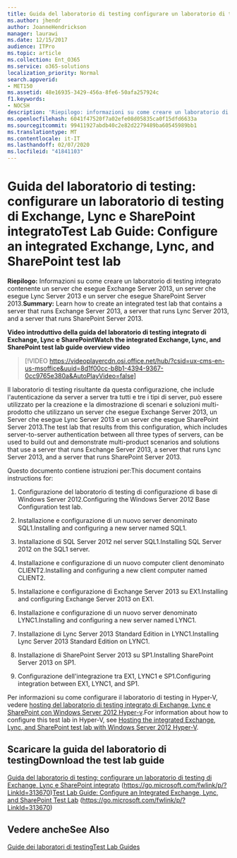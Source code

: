 ```yaml
---
title: Guida del laboratorio di testing configurare un laboratorio di testing di Exchange, Lync e SharePoint integrato
ms.author: jhendr
author: JoanneHendrickson
manager: laurawi
ms.date: 12/15/2017
audience: ITPro
ms.topic: article
ms.collection: Ent_O365
ms.service: o365-solutions
localization_priority: Normal
search.appverid:
- MET150
ms.assetid: 48e16935-3429-456a-8fe6-50afa257924c
f1.keywords:
- NOCSH
description: 'Riepilogo: informazioni su come creare un laboratorio di testing integrato contenente un server che esegue Exchange Server 2013, un server che esegue Lync Server 2013 e un server che esegue SharePoint Server 2013.'
ms.openlocfilehash: 6041f47520f7a02efe08d05835ca0f15dfd6633a
ms.sourcegitcommit: 99411927abdb40c2e82d2279489ba60545989bb1
ms.translationtype: MT
ms.contentlocale: it-IT
ms.lasthandoff: 02/07/2020
ms.locfileid: "41841103"
---
```

# <a name="test-lab-guide-configure-an-integrated-exchange-lync-and-sharepoint-test-lab"></a><span data-ttu-id="4fbfd-103">Guida del laboratorio di testing: configurare un laboratorio di testing di Exchange, Lync e SharePoint integrato</span><span class="sxs-lookup"><span data-stu-id="4fbfd-103">Test Lab Guide: Configure an integrated Exchange, Lync, and SharePoint test lab</span></span>

 <span data-ttu-id="4fbfd-104">**Riepilogo:** Informazioni su come creare un laboratorio di testing integrato contenente un server che esegue Exchange Server 2013, un server che esegue Lync Server 2013 e un server che esegue SharePoint Server 2013.</span><span class="sxs-lookup"><span data-stu-id="4fbfd-104">**Summary:** Learn how to create an integrated test lab that contains a server that runs Exchange Server 2013, a server that runs Lync Server 2013, and a server that runs SharePoint Server 2013.</span></span>
 
<span data-ttu-id="4fbfd-105">**Video introduttivo della guida del laboratorio di testing integrato di Exchange, Lync e SharePoint**</span><span class="sxs-lookup"><span data-stu-id="4fbfd-105">**Watch the integrated Exchange, Lync, and SharePoint test lab guide overview video**</span></span>

> [!VIDEO https://videoplayercdn.osi.office.net/hub/?csid=ux-cms-en-us-msoffice&uuid=8d1f00cc-b8b1-4394-9367-0cc9765e380a&AutoPlayVideo=false]
 
<span data-ttu-id="4fbfd-106">Il laboratorio di testing risultante da questa configurazione, che include l'autenticazione da server a server tra tutti e tre i tipi di server, può essere utilizzato per la creazione e la dimostrazione di scenari e soluzioni multi-prodotto che utilizzano un server che esegue Exchange Server 2013, un Server che esegue Lync Server 2013 e un server che esegue SharePoint Server 2013.</span><span class="sxs-lookup"><span data-stu-id="4fbfd-106">The test lab that results from this configuration, which includes server-to-server authentication between all three types of servers, can be used to build out and demonstrate multi-product scenarios and solutions that use a server that runs Exchange Server 2013, a server that runs Lync Server 2013, and a server that runs SharePoint Server 2013.</span></span>
  
<span data-ttu-id="4fbfd-107">Questo documento contiene istruzioni per:</span><span class="sxs-lookup"><span data-stu-id="4fbfd-107">This document contains instructions for:</span></span>
  
1. <span data-ttu-id="4fbfd-108">Configurazione del laboratorio di testing di configurazione di base di Windows Server 2012.</span><span class="sxs-lookup"><span data-stu-id="4fbfd-108">Configuring the Windows Server 2012 Base Configuration test lab.</span></span>
    
2. <span data-ttu-id="4fbfd-109">Installazione e configurazione di un nuovo server denominato SQL1.</span><span class="sxs-lookup"><span data-stu-id="4fbfd-109">Installing and configuring a new server named SQL1.</span></span>
    
3. <span data-ttu-id="4fbfd-110">Installazione di SQL Server 2012 nel server SQL1.</span><span class="sxs-lookup"><span data-stu-id="4fbfd-110">Installing SQL Server 2012 on the SQL1 server.</span></span>
    
4. <span data-ttu-id="4fbfd-111">Installazione e configurazione di un nuovo computer client denominato CLIENT2.</span><span class="sxs-lookup"><span data-stu-id="4fbfd-111">Installing and configuring a new client computer named CLIENT2.</span></span>
    
5. <span data-ttu-id="4fbfd-112">Installazione e configurazione di Exchange Server 2013 su EX1.</span><span class="sxs-lookup"><span data-stu-id="4fbfd-112">Installing and configuring Exchange Server 2013 on EX1.</span></span>
    
6. <span data-ttu-id="4fbfd-113">Installazione e configurazione di un nuovo server denominato LYNC1.</span><span class="sxs-lookup"><span data-stu-id="4fbfd-113">Installing and configuring a new server named LYNC1.</span></span>
    
7. <span data-ttu-id="4fbfd-114">Installazione di Lync Server 2013 Standard Edition in LYNC1.</span><span class="sxs-lookup"><span data-stu-id="4fbfd-114">Installing Lync Server 2013 Standard Edition on LYNC1.</span></span>
    
8. <span data-ttu-id="4fbfd-115">Installazione di SharePoint Server 2013 su SP1.</span><span class="sxs-lookup"><span data-stu-id="4fbfd-115">Installing SharePoint Server 2013 on SP1.</span></span>
    
9. <span data-ttu-id="4fbfd-116">Configurazione dell'integrazione tra EX1, LYNC1 e SP1.</span><span class="sxs-lookup"><span data-stu-id="4fbfd-116">Configuring integration between EX1, LYNC1, and SP1.</span></span>
    
<span data-ttu-id="4fbfd-117">Per informazioni su come configurare il laboratorio di testing in Hyper-V, vedere [hosting del laboratorio di testing integrato di Exchange, Lync e SharePoint con Windows Server 2012 Hyper-v](https://social.technet.microsoft.com/wiki/contents/articles/18483.hosting-the-integrated-exchange-lync-and-sharepoint-test-lab-with-windows-server-2012-hyper-v.aspx).</span><span class="sxs-lookup"><span data-stu-id="4fbfd-117">For information about how to configure this test lab in Hyper-V, see [Hosting the integrated Exchange, Lync, and SharePoint test lab with Windows Server 2012 Hyper-V](https://social.technet.microsoft.com/wiki/contents/articles/18483.hosting-the-integrated-exchange-lync-and-sharepoint-test-lab-with-windows-server-2012-hyper-v.aspx).</span></span>
  
## <a name="download-the-test-lab-guide"></a><span data-ttu-id="4fbfd-118">Scaricare la guida del laboratorio di testing</span><span class="sxs-lookup"><span data-stu-id="4fbfd-118">Download the test lab guide</span></span>

<span data-ttu-id="4fbfd-119">[Guida del laboratorio di testing: configurare un laboratorio di testing di Exchange, Lync e SharePoint integrato](https://go.microsoft.com/fwlink/p/?LinkId=313670) (https://go.microsoft.com/fwlink/p/?LinkId=313670)</span><span class="sxs-lookup"><span data-stu-id="4fbfd-119">[Test Lab Guide: Configure an Integrated Exchange, Lync, and SharePoint Test Lab](https://go.microsoft.com/fwlink/p/?LinkId=313670) (https://go.microsoft.com/fwlink/p/?LinkId=313670)</span></span>
  
## <a name="see-also"></a><span data-ttu-id="4fbfd-120">Vedere anche</span><span class="sxs-lookup"><span data-stu-id="4fbfd-120">See Also</span></span>

[<span data-ttu-id="4fbfd-121">Guide dei laboratori di testing</span><span class="sxs-lookup"><span data-stu-id="4fbfd-121">Test Lab Guides</span></span>](https://go.microsoft.com/fwlink/p/?LinkId=202817)




